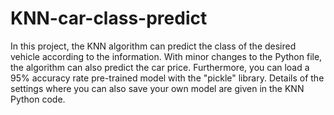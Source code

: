 # KNN-car-class-predict
In this project, the KNN algorithm can predict the class of the desired vehicle according to the information. With minor changes to the Python file, the algorithm can also predict the car price. Furthermore, you can load a 95% accuracy rate pre-trained model with the "pickle" library. Details of the settings where you can also save your own model are given in the KNN Python code.
